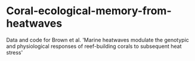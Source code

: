 # Coral-ecological-memory-from-heatwaves
Data and code for Brown et al. 'Marine heatwaves modulate the genotypic and physiological responses of reef-building corals to subsequent heat stress'
